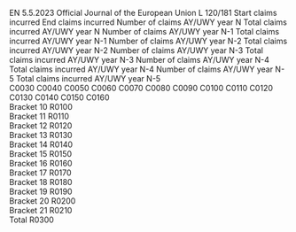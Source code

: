 EN  5.5.2023 Official Journal of the European Union L 120/181
 Start 
claims 
incurred  End 
claims 
incurred  Number 
of claims 
AY/UWY 
year N  Total 
claims 
incurred 
AY/UWY 
year N  Number 
of claims 
AY/UWY 
year N-1  Total 
claims 
incurred 
AY/UWY 
year N-1  Number 
of claims 
AY/UWY 
year N-2  Total 
claims 
incurred 
AY/UWY 
year N-2  Number 
of claims 
AY/UWY 
year N-3  Total 
claims 
incurred 
AY/UWY 
year N-3  Number 
of claims 
AY/UWY 
year N-4  Total 
claims 
incurred 
AY/UWY 
year N-4  Number 
of claims 
AY/UWY 
year N-5  Total 
claims 
incurred 
AY/UWY 
year N-5  
C0030  C0040  C0050  C0060  C0070  C0080  C0090  C0100  C0110  C0120  C0130  C0140  C0150  C0160  
Bracket 10  R0100  
Bracket 11  R0110  
Bracket 12  R0120  
Bracket 13  R0130  
Bracket 14  R0140  
Bracket 15  R0150  
Bracket 16  R0160  
Bracket 17  R0170  
Bracket 18  R0180  
Bracket 19  R0190  
Bracket 20  R0200  
Bracket 21  R0210  
Total  R0300